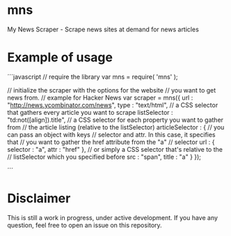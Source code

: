 mns
===

My News Scraper - Scrape news sites at demand for news articles

# Example of usage

´´´javascript
// require the library
var mns = require( 'mns' );

// initialize the scraper with the options for the website
// you want to get news from.
// example for Hacker News
var scraper = mns({
  url : "http://news.ycombinator.com/news",
  type : "text/html",
  // a CSS selector that gathers every article you want to scrape
  listSelector : "td:not([align]).title",
  // a CSS selector for each property you want to gather from
  // the article listing (relative to the listSelector)
  articleSelector : {
  	// you can pass an object with keys
  	// selector and attr. In this case, it specifies that
  	// you want to gather the href attribute from the "a"
  	// selector
    url : {
      selector : "a",
      attr : "href"
    },
    // or simply a CSS selector that's relative to the
    // listSelector which you specified before
    src : "span",
    title : "a"
  }
});

´´´

# Disclaimer

This is still a work in progress, under active development. If you have any question, feel free to open an issue on this repository.
